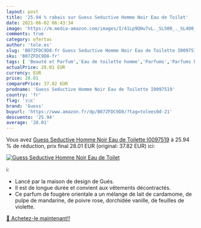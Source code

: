 ```yaml
---
layout: post
title: '25.94 % rabais sur Guess Seductive Homme Noir Eau de Toilet'
date: 2021-06-02 06:43:34
image: 'https://m.media-amazon.com/images/I/41Lp9QHu7vL._SL500_._SL400_.jpg'
comments: true
category: ofertas
author: 'tole.es'
slug: 'B07ZFDC9D8-fr Guess Seductive Homme Noir Eau de Toilette I0097519'
sku: 'B07ZFDC9D8-fr'
tags: [ 'Beauté et Parfum','Eau de toilette homme','Parfums','Parfums homme','guess', ]
actualPrice: 28.01 EUR
currency: EUR
price: 28.01
comparePrice: 37.82 EUR
prodname: 'Guess Seductive Homme Noir Eau de Toilette I0097519'
country: 'fr'
flag: '🇫🇷'
brand: 'Guess'
buyurl: 'https://www.amazon.fr/dp/B07ZFDC9D8/?tag=tolees0d-21'
descuento: '25.94'
average: '28.01'
---
```


Vous avez [Guess Seductive Homme Noir Eau de Toilette I0097519](https://www.amazon.fr/dp/B07ZFDC9D8/?tag=tolees0d-21)  à  25.94 % de réduction, prix final  28.01 EUR (original: 37.82 EUR) ici:

[![Guess Seductive Homme Noir Eau de Toilet](https://m.media-amazon.com/images/I/41Lp9QHu7vL._SL500_._SL400_.jpg)](https://www.amazon.fr/dp/B07ZFDC9D8/?tag=tolees0d-21)

ℹ️:

- Lancé par la maison de design de Gués.
- Il est de longue durée et convient aux vêtements décontractés.
- Ce parfum de fougère orientale a un mélange de lait de cardamome, de pulpe de mandarine, de poivre rose, dorchidée vanille, de feuilles de violette.

[🛒 Achetez-le maintenant!!](https://www.amazon.fr/dp/B07ZFDC9D8/?tag=tolees0d-21)
